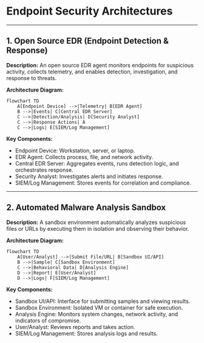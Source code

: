 # Endpoint Security Architectures

---

## 1. Open Source EDR (Endpoint Detection & Response)

**Description:**
An open source EDR agent monitors endpoints for suspicious activity, collects telemetry, and enables detection, investigation, and response to threats.

**Architecture Diagram:**
```mermaid
flowchart TD
    A[Endpoint Device] -->|Telemetry| B[EDR Agent]
    B -->|Events| C[Central EDR Server]
    C -->|Detection/Analysis| D[Security Analyst]
    C -->|Response Actions| A
    C -->|Logs| E[SIEM/Log Management]
```

**Key Components:**
- Endpoint Device: Workstation, server, or laptop.
- EDR Agent: Collects process, file, and network activity.
- Central EDR Server: Aggregates events, runs detection logic, and orchestrates response.
- Security Analyst: Investigates alerts and initiates response.
- SIEM/Log Management: Stores events for correlation and compliance.

---

## 2. Automated Malware Analysis Sandbox

**Description:**
A sandbox environment automatically analyzes suspicious files or URLs by executing them in isolation and observing their behavior.

**Architecture Diagram:**
```mermaid
flowchart TD
    A[User/Analyst] -->|Submit File/URL| B[Sandbox UI/API]
    B -->|Sample| C[Sandbox Environment]
    C -->|Behavioral Data| D[Analysis Engine]
    D -->|Report| E[User/Analyst]
    D -->|Logs| F[SIEM/Log Management]
```

**Key Components:**
- Sandbox UI/API: Interface for submitting samples and viewing results.
- Sandbox Environment: Isolated VM or container for safe execution.
- Analysis Engine: Monitors system changes, network activity, and indicators of compromise.
- User/Analyst: Reviews reports and takes action.
- SIEM/Log Management: Stores analysis logs and results. 